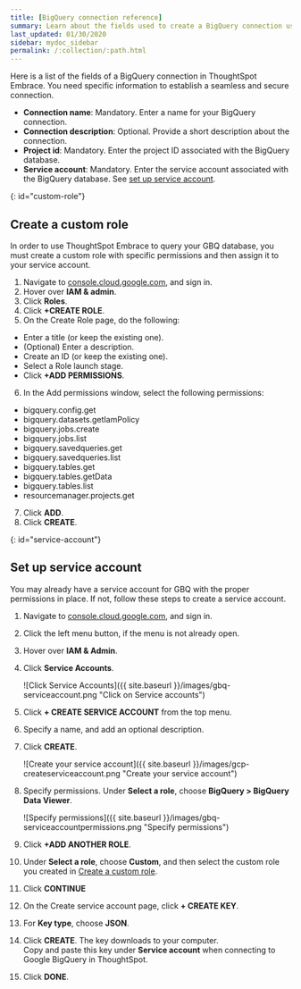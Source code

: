 ```yaml
---
title: [BigQuery connection reference]
summary: Learn about the fields used to create a BigQuery connection using ThoughtSpot Embrace.
last_updated: 01/30/2020
sidebar: mydoc_sidebar
permalink: /:collection/:path.html
---
```


Here is a list of the fields of a BigQuery connection in ThoughtSpot Embrace. You need specific information to establish a seamless and secure connection.

 - **Connection name**: Mandatory. Enter a name for your BigQuery connection.
 - **Connection description**: Optional. Provide a short description about the connection.
 - **Project id**: Mandatory. Enter the project ID associated with the BigQuery database.
 - **Service account**: Mandatory. Enter the service account associated with the BigQuery database. See [set up service account](#service-account).

{: id="custom-role"}
## Create a custom role
In order to use ThoughtSpot Embrace to query your GBQ database, you must create a custom role with specific permissions and then assign it to  your service account.
1. Navigate to [console.cloud.google.com](https://console.cloud.google.com), and sign in.  
2. Hover over **IAM & admin**.  
3. Click **Roles**.  
4. Click **+CREATE ROLE**.  
5. On the Create Role page, do the following:
  - Enter a title (or keep the existing one).
  - (Optional) Enter a description.
  - Create an ID (or keep the existing one).
  - Select a Role launch stage.
  - Click **+ADD PERMISSIONS**.
6. In the Add permissions window, select the following permissions:
- bigquery.config.get
- bigquery.datasets.getIamPolicy
- bigquery.jobs.create
- bigquery.jobs.list
- bigquery.savedqueries.get
- bigquery.savedqueries.list
- bigquery.tables.get
- bigquery.tables.getData
- bigquery.tables.list
- resourcemanager.projects.get
7. Click **ADD**.
8. Click **CREATE**.

{: id="service-account"}
## Set up service account
You may already have a service account for GBQ with the proper permissions in place. If not, follow these steps to create a service account.
1. Navigate to [console.cloud.google.com](https://console.cloud.google.com), and sign in.
2. Click the left menu button, if the menu is not already open.
3. Hover over **IAM & Admin**.
4. Click **Service Accounts**.

    ![Click Service Accounts]({{ site.baseurl }}/images/gbq-serviceaccount.png "Click on Service accounts")
5. Click **+ CREATE SERVICE ACCOUNT** from the top menu.
6. Specify a name, and add an optional description.
7. Click **CREATE**.

    ![Create your service account]({{ site.baseurl }}/images/gcp-createserviceaccount.png "Create your service account")
8. Specify permissions. Under **Select a role**, choose **BigQuery > BigQuery Data Viewer**.

    ![Specify permissions]({{ site.baseurl }}/images/gbq-serviceaccountpermissions.png "Specify permissions")
9.  Click **+ADD ANOTHER ROLE**.
10. Under **Select a role**, choose **Custom**, and then select the custom role you created in [Create a custom role](#custom-role).
11. Click **CONTINUE**  
12. On the Create service account page, click **+ CREATE KEY**.
13. For **Key type**, choose **JSON**.
14. Click **CREATE**. The key downloads to your computer.<br>
    Copy and paste this key under **Service account** when connecting to Google BigQuery in ThoughtSpot.
15. Click **DONE**.    

